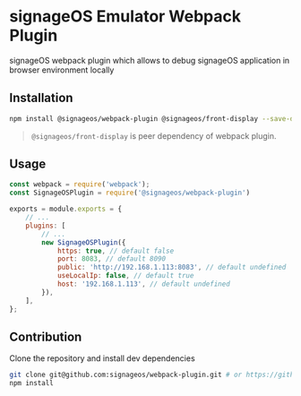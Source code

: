 # signageOS Emulator Webpack Plugin

signageOS webpack plugin which allows to debug signageOS application in browser environment locally

## Installation
```bash
npm install @signageos/webpack-plugin @signageos/front-display --save-dev
```
> `@signageos/front-display` is peer dependency of webpack plugin.

## Usage
```js
const webpack = require('webpack');
const SignageOSPlugin = require('@signageos/webpack-plugin')

exports = module.exports = {
	// ...
	plugins: [
		// ...
		new SignageOSPlugin({
			https: true, // default false
			port: 8083, // default 8090
			public: 'http://192.168.1.113:8083', // default undefined
			useLocalIp: false, // default true
			host: '192.168.1.113', // default undefined
		}),
	],
};
```

## Contribution
Clone the repository and install dev dependencies
```sh
git clone git@github.com:signageos/webpack-plugin.git # or https://github.com/signageos/webpack-plugin.git
npm install
```
